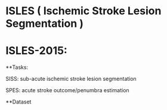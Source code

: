 # ISLES ( Ischemic Stroke Lesion Segmentation )

# ISLES-2015:

**Tasks:

SISS: sub-acute ischemic stroke lesion segmentation

SPES: acute stroke outcome/penumbra estimation

**Dataset
